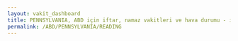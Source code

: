 ```yaml
---
layout: vakit_dashboard
title: PENNSYLVANIA, ABD için iftar, namaz vakitleri ve hava durumu - ilçe/eyalet seç
permalink: /ABD/PENNSYLVANIA/READING
---
```


<script type="text/javascript">
  var GLOBAL_COUNTRY = 'ABD';
  var GLOBAL_CITY = 'PENNSYLVANIA';
  var GLOBAL_STATE = 'READING';
  var lat = 72;
  var lon = 21;
</script>
